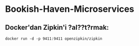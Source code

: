 # Bookish-Haven-Microservices


## Docker'dan Zipkin'i ?al??t?rmak:
`docker run -d -p 9411:9411 openzipkin/zipkin`
